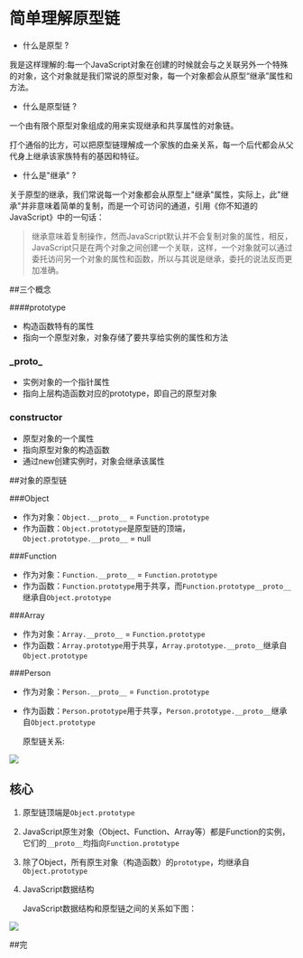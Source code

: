 # 简单理解原型链

- 什么是原型 ?

我是这样理解的:每一个JavaScript对象在创建的时候就会与之关联另外一个特殊的对象，这个对象就是我们常说的原型对象，每一个对象都会从原型“继承”属性和方法。

- 什么是原型链 ?

一个由有限个原型对象组成的用来实现继承和共享属性的对象链。

打个通俗的比方，可以把原型链理解成一个家族的血亲关系，每一个后代都会从父代身上继承该家族特有的基因和特征。

- 什么是"继承" ?

关于原型的继承，我们常说每一个对象都会从原型上"继承"属性，实际上，此"继承"并非意味着简单的复制，而是一个可访问的通道，引用《你不知道的JavaScript》中的一句话：

> 继承意味着复制操作，然而JavaScript默认并不会复制对象的属性，相反，JavaScript只是在两个对象之间创建一个关联，这样，一个对象就可以通过委托访问另一个对象的属性和函数，所以与其说是继承，委托的说法反而更加准确。

##三个概念

####prototype

- 构造函数特有的属性
- 指向一个原型对象，对象存储了要共享给实例的属性和方法

### \_proto_

- 实例对象的一个指针属性
- 指向上层构造函数对应的prototype，即自己的原型对象

### constructor

- 原型对象的一个属性
- 指向原型对象的构造函数
- 通过new创建实例时，对象会继承该属性

##对象的原型链

###Object

- 作为对象：`Object.__proto__` = `Function.prototype`
- 作为函数：`Object.prototype`是原型链的顶端，`Object.prototype.__proto__` = null

###Function

- 作为对象：`Function.__proto__` = `Function.prototype`
- 作为函数：`Function.prototype`用于共享，而`Function.prototype__proto__`继承自`Object.prototype`

###Array

- 作为对象：`Array.__proto__` = `Function.prototype`
- 作为函数：`Array.prototype`用于共享，`Array.prototype.__proto__`继承自`Object.prototype`

###Person

- 作为对象：`Person.__proto__` = `Function.prototype`

- 作为函数：`Person.prototype`用于共享，`Person.prototype.__proto__`继承自`Object.prototype`

  原型链关系:   

![](http://pr4fpy96f.bkt.clouddn.com/3416099297-5c8a69fead850_articlex.png)

## 核心

1. 原型链顶端是`Object.prototype`

2. JavaScript原生对象（Object、Function、Array等）都是Function的实例，它们的`__proto__`均指向`Function.prototype`

3. 除了Object，所有原生对象（构造函数）的`prototype`，均继承自`Object.prototype` 

4. JavaScript数据结构

   JavaScript数据结构和原型链之间的关系如下图：

![](http://pr4fpy96f.bkt.clouddn.com/Javascript%E6%95%B0%E6%8D%AE%E7%BB%93%E6%9E%84%E5%8F%8A%E5%8E%9F%E5%9E%8B%E9%93%BE.png)

##完